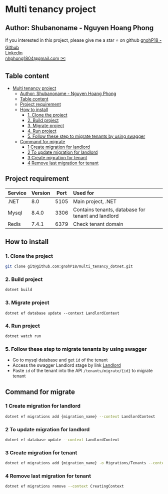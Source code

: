 # Multi tenancy project
## Author: Shubanoname - Nguyen Hoang Phong 
If you interested in this project, please give me a star ⭐️ on github
[gnohP18 - Github](https://github.com/gnohP18)<br>
[Linkedin](https://www.linkedin.com/in/nguyen-hoang-phong-shuba/)<br>
[nhphong1804@gmail.com ✉️](nhphong1804@gmail.com)

## Table content
- [Multi tenancy project](#multi-tenancy-project)
  - [Author: Shubanoname - Nguyen Hoang Phong](#author-shubanoname---nguyen-hoang-phong)
  - [Table content](#table-content)
  - [Project requirement](#project-requirement)
  - [How to install](#how-to-install)
    - [1. Clone the project](#1-clone-the-project)
    - [2. Build project](#2-build-project)
    - [3. Migrate project](#3-migrate-project)
    - [4. Run project](#4-run-project)
    - [5. Follow these step to migrate tenants by using swagger](#5-follow-these-step-to-migrate-tenants-by-using-swagger)
  - [Command for migrate](#command-for-migrate)
    - [1 Create migration for landlord](#1-create-migration-for-landlord)
    - [2 To update migration for landlord](#2-to-update-migration-for-landlord)
    - [3 Create migration for tenant](#3-create-migration-for-tenant)
    - [4 Remove last migration for tenant](#4-remove-last-migration-for-tenant)

## Project requirement
| Service  | Version | Port   | Used for |
| :------- |:----| :----: | :-------- |
| .NET |8.0| 5105 | Main project, .NET |
| Mysql |8.4.0| 3306 | Contains tenants, database for tenant and landlord|
| Redis |7.4.1| 6379 | Check tenant domain|

## How to install
### 1. Clone the project
```sh
git clone git@github.com:gnohP18/multi_tenancy_dotnet.git
```

### 2. Build project
```sh
dotnet build
```

### 3. Migrate project 
```
dotnet ef database update --context LandlordContext
```

### 4. Run project
```sh
dotnet watch run
```

### 5. Follow these step to migrate tenants by using swagger
  - Go to mysql database and get `id` of the tenant
  - Access the swagger Landlord stage by link [Landlord]("http://localhost:5105/swagger/index.html?urls.primaryName=Landlord+API+V1")
  - Paste `id` of the tenant into the API `/tenants/migrate/{id}` to migrate tenant 


## Command for migrate
### 1 Create migration for landlord
```bash
dotnet ef migrations add {migration_name} --context LandlordContext
```

### 2 To update migration for landlord
```bash
dotnet ef database update --context LandlordContext
```

### 3 Create migration for tenant
```bash
dotnet ef migrations add {migration_name} -o Migrations/Tenants --context CreatingContext
```

### 4 Remove last migration for tenant
```bash
dotnet ef migrations remove --context CreatingContext
```